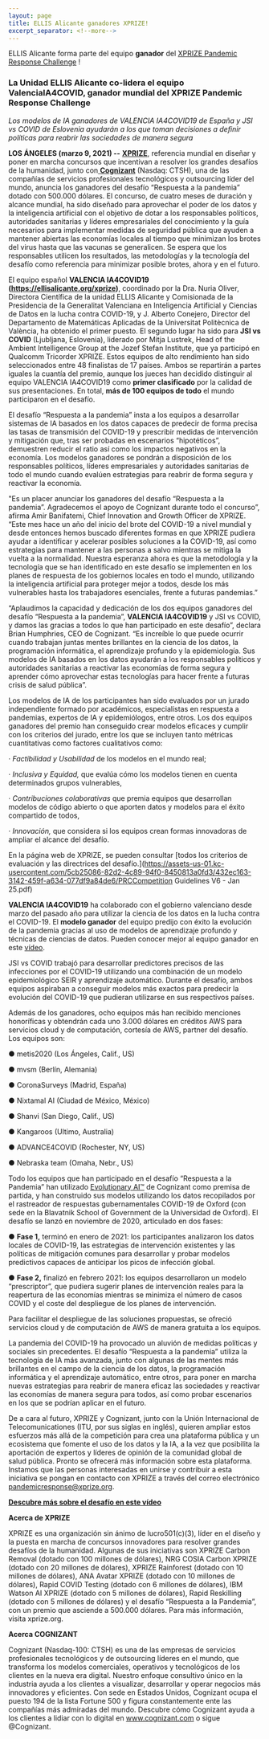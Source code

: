 ```yaml
---
layout: page
title: ELLIS Alicante ganadores XPRIZE!
excerpt_separator: <!--more-->
---
```


ELLIS Alicante forma parte del equipo **ganador** del [XPRIZE Pandemic Response Challenge](https://www.xprize.org/challenge/pandemicresponse) !

<!--more-->

### La Unidad ELLIS Alicante co-lidera el equipo ValenciaIA4COVID, ganador mundial del XPRIZE Pandemic Response Challenge

*Los modelos de IA ganadores de VALENCIA IA4COVID19 de España y JSI vs COVID de Eslovenia ayudarán a los que toman decisiones a definir políticas para reabrir las sociedades de manera segura* 

**LOS ÁNGELES (marzo 9, 2021) --** [**XPRIZE**](https://www.xprize.org/), referencia mundial en diseñar y poner en marcha concursos que incentivan a resolver los grandes desafíos de la humanidad, junto con[ ](https://www.cognizant.com/)[**Cognizant**](https://www.cognizant.com/es-es/) (Nasdaq: CTSH), una de las compañías de servicios profesionales tecnológicos y outsourcing líder del mundo, anuncia los ganadores del desafío “Respuesta a la pandemia” dotado con 500.000 dólares. El concurso, de cuatro meses de duración y alcance mundial, ha sido diseñado para aprovechar el poder de los datos y la inteligencia artificial con el objetivo de dotar a los responsables políticos, autoridades sanitarias y líderes empresariales del conocimiento y la guía necesarios para implementar medidas de seguridad pública que ayuden a mantener abiertas las economías locales al tiempo que minimizan los brotes del virus hasta que las vacunas se generalicen. Se espera que los responsables utilicen los resultados, las metodologías y la tecnología del desafío como referencia para minimizar posible brotes, ahora y en el futuro.  

El equipo español **VALENCIA IA4COVID19 (https://ellisalicante.org/xprize)**, coordinado por la Dra. Nuria Oliver, Directora Científica de la unidad ELLIS Alicante y Comisionada de la Presidencia de la Generalitat Valenciana en Inteligencia Artificial y Ciencias de Datos en la lucha contra COVID-19, y J. Alberto Conejero, Director del Departamento de Matemáticas Aplicadas de la Universitat Politècnica de València, ha obtenido el primer puesto. El segundo lugar ha sido para **JSI vs COVID** (Ljubljana, Eslovenia), liderado por Mitja Lustrek, Head of the Ambient Intelligence Group at the Jozef Stefan Institute, que ya participó en Qualcomm Tricorder XPRIZE. Estos equipos de alto rendimiento han sido seleccionados entre 48 finalistas de 17 países. Ambos se repartirán a partes iguales la cuantía del premio, aunque los jueces han decidido distinguir al equipo VALENCIA IA4COVID19 como **primer clasificado** por la calidad de sus presentaciones. En total, **más de 100 equipos de todo** el mundo participaron en el desafío.

El desafío “Respuesta a la pandemia” insta a los equipos a desarrollar sistemas de IA basados en los datos capaces de predecir de forma precisa las tasas de transmisión del COVID-19 y prescribir medidas de intervención y mitigación que, tras ser probadas en escenarios “hipotéticos”, demuestren reducir el ratio así como los impactos negativos en la economía. Los modelos ganadores se pondrán a disposición de los responsables políticos, líderes empresariales y autoridades sanitarias de todo el mundo cuando evalúen estrategias para reabrir de forma segura y reactivar la economía.  

"Es un placer anunciar los ganadores del desafío “Respuesta a la pandemia”. Agradecemos el apoyo de Cognizant durante todo el concurso”, afirma Amir Banifatemi, Chief Innovation and Growth Officer de XPRIZE. “Este mes hace un año del inicio del brote del COVID-19 a nivel mundial y desde entonces hemos buscado diferentes formas en que XPRIZE pudiera ayudar a identificar y acelerar posibles soluciones a la COVID-19, así como estrategias para mantener a las personas a salvo mientras se mitiga la vuelta a la normalidad. Nuestra esperanza ahora es que la metodología y la tecnología que se han identificado en este desafío se implementen en los planes de respuesta de los gobiernos locales en todo el mundo, utilizando la inteligencia artificial para proteger mejor a todos, desde los más vulnerables hasta los trabajadores esenciales, frente a futuras pandemias.”

“Aplaudimos la capacidad y dedicación de los dos equipos ganadores del desafío “Respuesta a la pandemia”, **VALENCIA IA4COVID19** y JSI vs COVID, y damos las gracias a todos lo que han participado en este desafío”, declara Brian Humphries, CEO de Cognizant. “Es increíble lo que puede ocurrir cuando trabajan juntas mentes brillantes en la ciencia de los datos, la programación informática, el aprendizaje profundo y la epidemiología. Sus modelos de IA basados en los datos ayudarán a los responsables políticos y autoridades sanitarias a reactivar las economías de forma segura y aprender cómo aprovechar estas tecnologías para hacer frente a futuras crisis de salud pública”. 

Los modelos de IA de los participantes han sido evaluados por un jurado independiente formado por académicos, especialistas en respuesta a pandemias, expertos de IA y epidemiólogos, entre otros. Los dos equipos ganadores del premio han conseguido crear modelos eficaces y cumplir con los criterios del jurado, entre los que se incluyen tanto métricas cuantitativas como factores cualitativos como: 

·     *Factibilidad y Usabilidad* de los modelos en el mundo real; 

·     *Inclusiva y Equidad,* que evalúa cómo los modelos tienen en cuenta determinados grupos vulnerables, 

·     *Contribuciones colaborativas* que premia equipos que desarrollan modelos de código abierto o que aporten datos y modelos para el éxito compartido de todos,

·     *Innovación,* que considera si los equipos crean formas innovadoras de ampliar el alcance del desafío. 

En la página web de XPRIZE, se pueden consultar [todos los criterios de evaluación y las directrices del desafío.](https://assets-us-01.kc-usercontent.com/5cb25086-82d2-4c89-94f0-8450813a0fd3/432ec163-3142-459f-a634-077df9a84de6/PRCCompetition Guidelines V6 - Jan 25.pdf) 

**VALENCIA IA4COVID19** ha colaborado con el gobierno valenciano desde marzo del pasado año para utilizar la ciencia de los datos en la lucha contra el COVID-19. El **modelo ganador** del equipo predijo con éxito la evolución de la pandemia gracias al uso de modelos de aprendizaje profundo y técnicas de ciencias de datos.  Pueden conocer mejor al equipo ganador en este [vídeo](https://www.youtube.com/watch?v=oBxGeUu5Rvo). 

JSI vs COVID trabajó para desarrollar predictores precisos de las infecciones por el COVID-19 utilizando una combinación de un modelo epidemiológico SEIR y aprendizaje automático. Durante el desafío, ambos equipos aspiraban a conseguir modelos más exactos para predecir la evolución del COVID-19 que pudieran utilizarse en sus respectivos países.

Además de los ganadores, ocho equipos más han recibido menciones honoríficas y obtendrán cada uno 3.000 dólares en créditos AWS para servicios cloud y de computación, cortesía de AWS, partner del desafío. Los equipos son:

●   metis2020 (Los Ángeles, Calif., US)

●   mvsm (Berlín, Alemania)

●   CoronaSurveys (Madrid, España)

●   Nixtamal AI (Ciudad de México, México)

●   Shanvi (San Diego, Calif., US)

●   Kangaroos (Ultimo, Australia)

●   ADVANCE4COVID (Rochester, NY, US)

●   Nebraska team (Omaha, Nebr., US)

Todo los equipos que han participado en el desafío “Respuesta a la Pandemia” han utilizado [Evolutionary AI™](https://www.cognizant.com/es/es/ai/evolutionary-ai) de Cognizant como premisa de partida, y han construido sus modelos utilizando los datos recopilados por el rastreador de respuestas gubernamentales COVID-19 de Oxford (con sede en la Blavatnik School of Government de la Universidad de Oxford). El desafío se lanzó en noviembre de 2020, articulado en dos fases:

●   **Fase 1,** terminó en enero de 2021: los participantes analizaron los datos locales de COVID-19, las estrategias de intervención existentes y las políticas de mitigación comunes para desarrollar y probar modelos predictivos capaces de anticipar los picos de infección global. 

●   **Fase 2,** finalizó en febrero 2021: los equipos desarrollaron un modelo “prescriptor”, que pudiera sugerir planes de intervención reales para la reapertura de las economías mientras se minimiza el número de casos COVID y el coste del despliegue de los planes de intervención. 

Para facilitar el despliegue de las soluciones propuestas, se ofreció servicios cloud y de computación de AWS de manera gratuita a los equipos. 

La pandemia del COVID-19 ha provocado un aluvión de medidas políticas y sociales sin precedentes. El desafío “Respuesta a la pandemia” utiliza la tecnología de IA más avanzada, junto con algunas de las mentes más brillantes en el campo de la ciencia de los datos, la programación informática y el aprendizaje automático, entre otros, para poner en marcha nuevas estrategias para reabrir de manera eficaz las sociedades y reactivar las economías de manera segura para todos, así como probar escenarios en los que se podrían aplicar en el futuro. 

De a cara al futuro, XPRIZE y Cognizant, junto con la Unión Internacional de Telecomunicationes (ITU, por sus siglas en inglés), quieren ampliar estos esfuerzos más allá de la competición para crea una plataforma pública y un ecosistema que fomente el uso de los datos y la IA, a la vez que posibilita la aportación de expertos y líderes de opinión de la comunidad global de salud pública. Pronto se ofrecerá más información sobre esta plataforma. Instamos que las personas interesadas en unirse y contribuir a esta iniciativa se pongan en contacto con XPRIZE a través del correo electrónico pandemicresponse@xprize.org. 

[**Descubre más sobre el desafío en este vídeo**](https://www.cognizant.com/pandemic-response) 

 

**Acerca de XPRIZE**

XPRIZE es una organización sin ánimo de lucro501(c)(3), líder en el diseño y la puesta en marcha de concursos innovadores para resolver grandes desafíos de la humanidad. Algunas de sus iniciativas son XPRIZE Carbon Removal (dotado con 100 millones de dólares), NRG COSIA Carbon XPRIZE (dotado con 20 millones de dólares), XPRIZE Rainforest (dotado con 10 millones de dólares), ANA Avatar XPRIZE (dotado con 10 millones de dólares), Rapid COVID Testing (dotado con 6 millones de dólares), IBM Watson AI XPRIZE (dotado con 5 millones de dólares), Rapid Reskilling (dotado con 5 millones de dólares) y el desafío “Respuesta a la Pandemia”, con un premio que asciende a 500.000 dólares. Para más información, visita xprize.org.

 

**Acerca COGNIZANT**

Cognizant (Nasdaq-100: CTSH) es una de las empresas de servicios profesionales tecnológicos y de outsourcing líderes en el mundo, que transforma los modelos comerciales, operativos y tecnológicos de los clientes en la nueva era digital. Nuestro enfoque consultivo único en la industria ayuda a los clientes a visualizar, desarrollar y operar negocios más innovadores y eficientes. Con sede en Estados Unidos, Cognizant ocupa el puesto 194 de la lista Fortune 500 y figura constantemente ente las compañías más admiradas del mundo. Descubre cómo Cognizant ayuda a los clientes a lidiar con lo digital en www.cognizant.com o sigue @Cognizant.

 

 

 

 

 

 

 

 

 

 

 